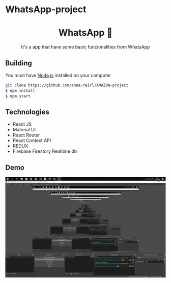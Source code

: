 # WhatsApp-project

<h1 align='center'>WhatsApp 💬 </h1>

<p align='center'>It's a app that have some basic funcionalities from WhatsApp</p>

## Building
You must have [Node.js](https://nodejs.org) installed on your computer

```bash
git clone https://github.com/anna-reirl/AMAZON-project
$ npm install 
$ npm start
```

## Technologies
* React JS
* Material UI
* React Router
* React Context API
* REDUX
* Firebase Firestory Realtime db

## Demo 
![GIF](https://github.com/anna-reirl/WhatsApp-project/blob/master/2020-09-13%2020-52-24.gif)
